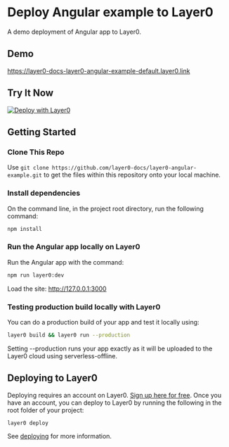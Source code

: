 # Deploy Angular example to Layer0

A demo deployment of Angular app to Layer0.

## Demo

https://layer0-docs-layer0-angular-example-default.layer0.link

## Try It Now

[![Deploy with Layer0](https://docs.layer0.co/button.svg)](https://app.layer0.co/deploy?repo=https://github.com/layer0-docs/layer0-angular-example)

## Getting Started

### Clone This Repo

Use `git clone https://github.com/layer0-docs/layer0-angular-example.git` to get the files within this repository onto your local machine.

### Install dependencies

On the command line, in the project root directory, run the following command:

```bash
npm install
```

### Run the Angular app locally on Layer0

Run the Angular app with the command:

```bash
npm run layer0:dev
```

Load the site: http://127.0.0.1:3000

### Testing production build locally with Layer0

You can do a production build of your app and test it locally using:

```bash
layer0 build && layer0 run --production
```

Setting --production runs your app exactly as it will be uploaded to the Layer0 cloud using serverless-offline.

## Deploying to Layer0

Deploying requires an account on Layer0. [Sign up here for free](https://app.layer0.co/signup). Once you have an account, you can deploy to Layer0 by running the following in the root folder of your project:

```bash
layer0 deploy
```

See [deploying](https://docs.layer0.co/guides/deploying) for more information.
